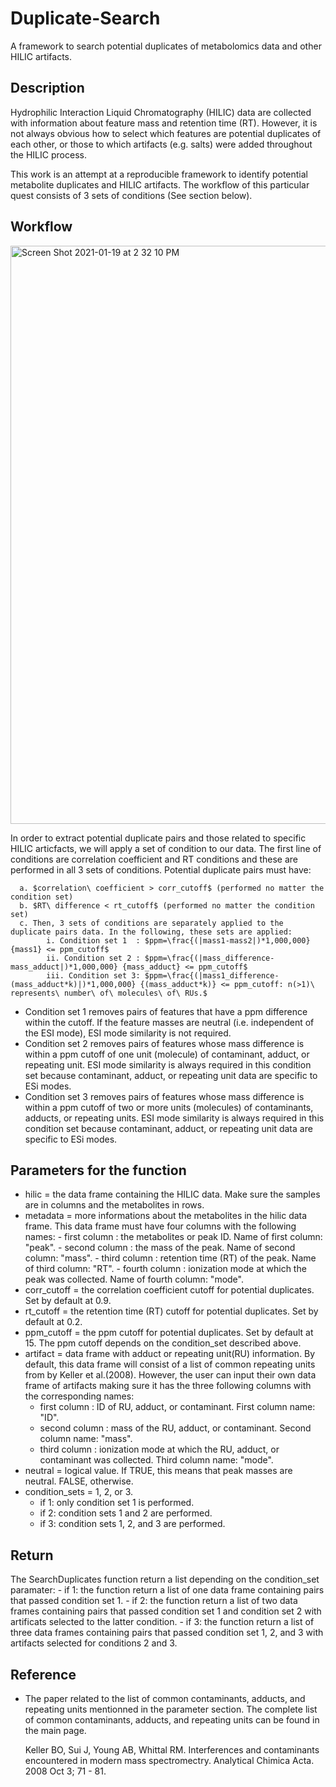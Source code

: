 # Duplicate-Search
A framework to search potential duplicates of metabolomics data and other HILIC artifacts. 

## Description

Hydrophilic Interaction Liquid Chromatography (HILIC) data are collected with information about feature mass and retention time (RT). However, it is not always obvious how to select which features are potential duplicates of each other, or those to which artifacts (e.g. salts) were added throughout the HILIC  process. 

This work is an attempt at a reproducible framework to identify potential metabolite duplicates and HILIC artifacts. The workflow of this particular quest consists of 3 sets of conditions (See section below).            

 ## Workflow 
 
<img width="925" alt="Screen Shot 2021-01-19 at 2 32 10 PM" src="https://user-images.githubusercontent.com/72724703/105083710-4a50bf00-5a63-11eb-8e7e-e65c9f7548bc.png">

In order to extract potential duplicate pairs and those related to specific HILIC articfacts, we will apply a set of condition to our data. 
The first line of conditions are correlation coefficient and RT conditions and these are performed in all 3 sets of conditions. Potential duplicate pairs must have:
      
      a. $correlation\ coefficient > corr_cutoff$ (performed no matter the condition set)
      b. $RT\ difference < rt_cutoff$ (performed no matter the condition set)
      c. Then, 3 sets of conditions are separately applied to the duplicate pairs data. In the following, these sets are applied:
            i. Condition set 1  : $ppm=\frac{(|mass1-mass2|)*1,000,000} {mass1} <= ppm_cutoff$
            ii. Condition set 2 : $ppm=\frac{(|mass_difference-mass_adduct|)*1,000,000} {mass_adduct} <= ppm_cutoff$
            iii. Condition set 3: $ppm=\frac{(|mass1_difference-(mass_adduct*k)|)*1,000,000} {(mass_adduct*k)} <= ppm_cutoff: n(>1)\ represents\ number\ of\ molecules\ of\ RUs.$
 
   - Condition set 1 removes pairs of features that have a ppm difference within the cutoff. If the feature masses are neutral (i.e. independent of the ESI mode), ESI mode similarity is not required. 
   - Condition set 2 removes pairs of features whose mass difference is within a ppm cutoff of one unit (molecule) of contaminant, adduct, or repeating unit. ESI mode similarity is always required in this condition set because contaminant, adduct, or repeating unit data are specific to ESi modes.
   - Condition set 3 removes pairs of features whose mass difference is within a ppm cutoff of two or more units (molecules) of contaminants, adducts, or repeating units. ESI mode similarity is always required in this condition set because contaminant, adduct, or repeating unit data are specific to ESi modes.
 
## Parameters for the function

  - hilic          = the data frame containing the HILIC data. Make sure the samples are in columns and the metabolites in rows. 
  - metadata       = more informations about the metabolites in the hilic data frame. This data frame must have four columns with the following names:
        - first column  : the metabolites or peak ID. Name of first column: "peak".
        - second column : the mass of the peak. Name of second column: "mass".
        - third column  : retention time (RT) of the peak. Name of third column: "RT".
        - fourth column : ionization mode at which the peak was collected. Name of fourth column: "mode".
   - corr_cutoff   = the correlation coefficient cutoff for potential duplicates. Set by default at 0.9.
   - rt_cutoff     = the retention time (RT) cutoff for potential duplicates. Set by default at 0.2.
   - ppm_cutoff    = the ppm cutoff for potential duplicates. Set by default at 15. The ppm cutoff depends on the condition_set described above. 
   - artifact      = data frame with adduct or repeating unit(RU) information. By default, this data frame will consist of a list of common repeating units from by Keller et al.(2008). However, the user can input their own data frame of artifacts making sure it has the three following columns with the corresponding names:
        - first column  : ID of RU, adduct, or contaminant. First column name: "ID".
        - second column : mass of the RU, adduct, or contaminant. Second column name: "mass".
        - third column  : ionization mode at which the RU, adduct, or contaminant was collected. Third column name: "mode".
   - neutral        = logical value. If TRUE, this means that peak masses are neutral. FALSE, otherwise.
   - condition_sets = 1, 2, or 3. 
        - if 1: only condition set 1 is performed. 
        - if 2: condition sets 1 and 2 are performed. 
        - if 3: condition sets 1, 2, and 3 are performed.
 
 ## Return
 
The SearchDuplicates function return a list depending on the condition_set paramater:
      - if 1: the function return a list of one data frame containing pairs that passed condition set 1.
      - if 2: the function return a list of two data frames containing pairs that passed condition set 1 and condition set 2 with artificats selected to the latter condition.
      - if 3: the function return a list of three data frames containing pairs that passed condition set 1, 2, and 3 with artifacts selected for conditions 2 and 3.
    
## Reference

- The paper related to the list of common contaminants, adducts, and repeating units mentionned in the parameter section. The complete list of common contaminants, adducts, and repeating units can be found in the main page. 

     Keller BO, Sui J, Young AB, Whittal RM. Interferences and contaminants encountered in modern mass spectromectry. Analytical Chimica Acta. 2008 Oct 3; 71 - 81. 


